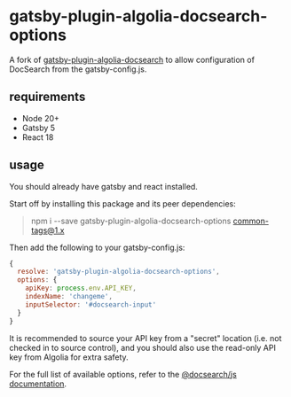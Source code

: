 # gatsby-plugin-algolia-docsearch-options

A fork of [gatsby-plugin-algolia-docsearch](https://github.com/ironstar-io/gatsby-plugin-algolia-docsearch) to allow configuration of DocSearch from the gatsby-config.js.

## requirements

- Node 20+
- Gatsby 5
- React 18

## usage

You should already have gatsby and react installed.

Start off by installing this package and its peer dependencies:

> npm i --save gatsby-plugin-algolia-docsearch-options common-tags@1.x

Then add the following to your gatsby-config.js:

```js
{
  resolve: 'gatsby-plugin-algolia-docsearch-options',
  options: {
    apiKey: process.env.API_KEY,
    indexName: 'changeme',
    inputSelector: '#docsearch-input'
  }
}
```

It is recommended to source your API key from a "secret" location (i.e. not checked in to source control), and you should also use the read-only API key from Algolia for extra safety.

For the full list of available options, refer to the [@docsearch/js documentation](https://docsearch.algolia.com/docs/api).
